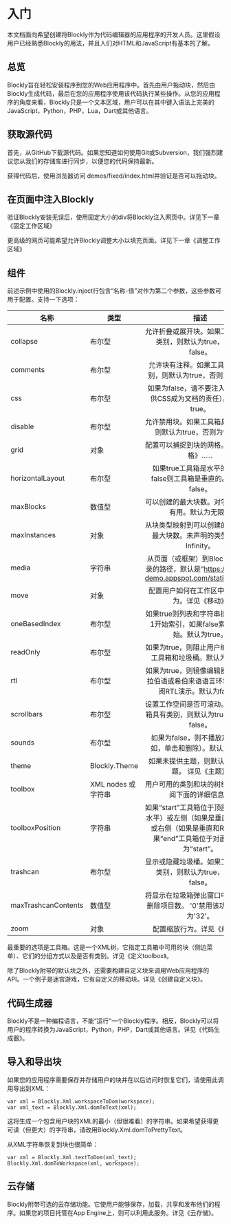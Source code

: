 # 入门

本文档面向希望创建将Blockly作为代码编辑器的应用程序的开发人员。这里假设用户已经熟悉Blockly的用法，并且人们对HTML和JavaScript有基本的了解。

## 总览
Blockly旨在轻松安装程序到您的Web应用程序中。首先由用户拖动块，然后由Blockly生成代码，最后在您的应用程序使用该代码执行某些操作。从您的应用程序的角度来看，Blockly只是一个文本区域，用户可以在其中键入语法上完美的JavaScript，Python，PHP，Lua，Dart或其他语言。

## 获取源代码
首先，从GitHub下载源代码。如果您知道如何使用Git或Subversion，我们强烈建议您从我们的存储库进行同步，以便您的代码保持最新。

获得代码后，使用浏览器访问 demos/fixed/index.html并验证是否可以拖动块。

## 在页面中注入Blockly
验证Blockly安装无误后，使用固定大小的div将Blockly注入网页中。详见下一章《固定工作区域》

更高级的网页可能希望允许Blockly调整大小以填充页面。详见下一章《调整工作区域》

## 组件
前述示例中使用的Blockly.inject行包含“名称-值”对作为第二个参数，这些参数可用于配置。支持一下选项：

| 名称 | 类型 | 描述 |
| --- | --- | :-----:|
| collapse | 布尔型 | 允许折叠或展开块。如果工具箱具有类别，则默认为true，否则为false。 |
| comments | 布尔型 | 允许块有注释。如果工具箱具有类别，则默认为true，否则为false。 |
| css | 布尔型 | 如果为false，请不要注入CSS（提供CSS成为文档的责任）。默认为true。 |
| disable | 布尔型 | 允许禁用块。如果工具箱具有类别，则默认为true，否则为false。 |
| grid | 对象 | 配置可以捕捉到块的网格。详见《网格》...... |
| horizontalLayout | 布尔型 | 如果true工具箱是水平的，如果false则工具箱是垂直的。默认为false。 |
| maxBlocks | 数值型 | 可以创建的最大块数。对学生练习很有用。默认为无限。 |
| maxInstances | 对象 | 从块类型映射到可以创建的该类型的最大块数。未声明的类型默认为Infinity。 |
| media | 字符串 | 从页面（或框架）到Blockly媒体目录的路径，默认是“https://blockly-demo.appspot.com/static/media/” |
| move | 对象 | 配置用户如何在工作区中移动的行为。详见《移动》 |
| oneBasedIndex | 布尔型 | 如果true则列表和字符串操作应该从1开始索引，如果false索引从0开始。默认为true。 |
| readOnly | 布尔型 | 如果为true，则阻止用户编辑。隐藏工具箱和垃圾桶。默认为false。 |
| rtl | 布尔型 | 如果为true，则镜像编辑器（对于阿拉伯语或希伯来语语言环境）。请参阅RTL演示。默认为false。 |
| scrollbars | 布尔型 | 设置工作空间是否可滚动。如果工具箱具有类别，则默认为true，否则为false。 |
| sounds | 布尔型 | 如果为false，则不播放声音（例如，单击和删除）。默认为true。 |
| theme | Blockly.Theme | 如果未提供主题，则默认为经典主题。 详见《主题》|
| toolbox | XML nodes 或 字符串 | 用户可用的类别和块的树结构。请参阅下面的详细信息。 |
| toolboxPosition | 字符串 | 如果“start”工具箱位于顶部（如果是水平）或左侧（如果是垂直和LTR）或右侧（如果是垂直和RTL）。如果“end”工具箱位于对面。默认为“start”。 |
| trashcan | 布尔型 | 显示或隐藏垃圾桶。如果工具箱具有类别，则默认为true，否则为false。 |
| maxTrashcanContents | 数值型 | 将显示在垃圾箱弹出窗口中的最大已删除项目数。 '0'禁用该功能。默认为'32'。 |
| zoom | 对象 | 配置缩放行为。详见《缩放》... |

最重要的选项是工具箱。这是一个XML树，它指定工具箱中可用的块（侧边菜单）、它们的分组方式以及是否有类别。详见《定义toolbox》。

除了Blockly附带的默认块之外，还需要构建自定义块来调用Web应用程序的API。一个例子是迷宫游戏，它有自定义的移动块。详见《创建自定义块》。

## 代码生成器
Blockly不是一种编程语言，不能“运行”一个Blockly程序。相反，Blockly可以将用户的程序转换为JavaScript，Python，PHP，Dart或其他语言。详见《代码生成器》。

## 导入和导出块
如果您的应用程序需要保存并存储用户的块并在以后访问时恢复它们，请使用此调用导出到XML：
```
var xml = Blockly.Xml.workspaceToDom(workspace);
var xml_text = Blockly.Xml.domToText(xml);
```
这将生成一个包含用户块的XML的最小（但很难看）的字符串。如果希望获得更可读（但更大）的字符串，请改用Blockly.Xml.domToPrettyText。

从XML字符串恢复到块也很简单：
```
var xml = Blockly.Xml.textToDom(xml_text);
Blockly.Xml.domToWorkspace(xml, workspace);
```

## 云存储
Blockly附带可选的云存储功能。它使用户能够保存，加载，共享和发布他们的程序。如果您的项目托管在App Engine上，则可以利用此服务。详见《云存储》。